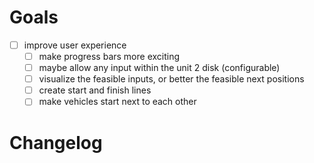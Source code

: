 # Goals
- [ ] improve user experience
    - [ ] make progress bars more exciting
	- [ ] maybe allow any input within the unit 2 disk (configurable)
	- [ ] visualize the feasible inputs, or better the feasible next positions
    - [ ] create start and finish lines
    - [ ] make vehicles start next to each other

# Changelog

